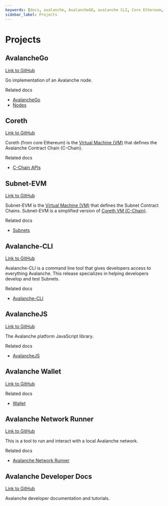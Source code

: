 ```yaml
---
keywords: [docs, avalanche, AvalancheGO, avalanche CLI, Core Ethereum, Subnet EVM]
sidebar_label: Projects
---
```



# Projects

## AvalancheGo

[Link to GitHub](https://github.com/ava-labs/avalanchego)

Go implementation of an Avalanche node.

Related docs

- [AvalancheGo](/reference)
- [Nodes](/nodes/README.md)

## Coreth

[Link to GitHub](https://github.com/ava-labs/coreth)

Coreth (from core Ethereum) is the 
[Virtual Machine (VM)](/docs/learn/avalanche/subnets-overview.md#virtual-machines) 
that defines the Avalanche Contract Chain (C-Chain).

Related docs

- [C-Chain APIs](/reference/avalanchego/c-chain/api.md)

## Subnet-EVM

[Link to GitHub](https://github.com/ava-labs/subnet-evm)

Subnet-EVM is the 
[Virtual Machine (VM)](/docs/learn/avalanche/subnets-overview.md#virtual-machines) that defines the 
Subnet Contract Chains. Subnet-EVM is a simplified version of 
[Coreth VM (C-Chain)](https://github.com/ava-labs/coreth).

Related docs

- [Subnets](/docs/learn/avalanche/subnets-overview.md)

## Avalanche-CLI

[Link to GitHub](https://github.com/ava-labs/avalanche-cli)

Avalanche-CLI is a command line tool that gives developers access to everything Avalanche.
This release specializes in helping developers develop and test Subnets.

Related docs

- [Avalanche-CLI](/tooling/cli-guides/install-avalanche-cli.md)

## AvalancheJS

[Link to GitHub](https://github.com/ava-labs/avalanchejs)

The Avalanche platform JavaScript library.

Related docs

- [AvalancheJS](/tooling/avalanchejs-overview.md)

## Avalanche Wallet

[Link to GitHub](https://github.com/ava-labs/avalanche-wallet)

Related docs

- [Wallet](https://support.avax.network/en/collections/3391518-core)

## Avalanche Network Runner

[Link to GitHub](https://github.com/ava-labs/avalanche-network-runner)

This is a tool to run and interact with a local Avalanche network.

Related docs

- [Avalanche Network Runner](/tooling/network-runner.md)

## Avalanche Developer Docs

[Link to GitHub](https://github.com/ava-labs/avalanche-docs)

Avalanche developer documentation and tutorials.
